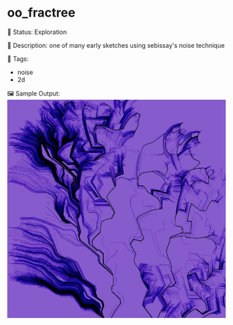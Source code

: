 # oo_fractree

🧪 Status: Exploration

📎 Description: one of many early sketches using sebissay's noise technique 

🎨 Tags: 
- noise 
- 2d

🖼️ Sample Output:  
<img src="render.webp" alt="oo_fractree Sample Output" width="800" />
